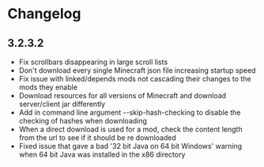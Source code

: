 # Changelog

## 3.2.3.2
- Fix scrollbars disappearing in large scroll lists
- Don't download every single Minecraft json file increasing startup speed
- Fix issue with linked/depends mods not cascading their changes to the mods they enable
- Download resources for all versions of Minecraft and download server/client jar differently
- Add in command line argument --skip-hash-checking to disable the checking of hashes when downloading
- When a direct download is used for a mod, check the content length from the url to see if it should be re downloaded
- Fixed issue that gave a bad '32 bit Java on 64 bit Windows' warning when 64 bit Java was installed in the x86 directory